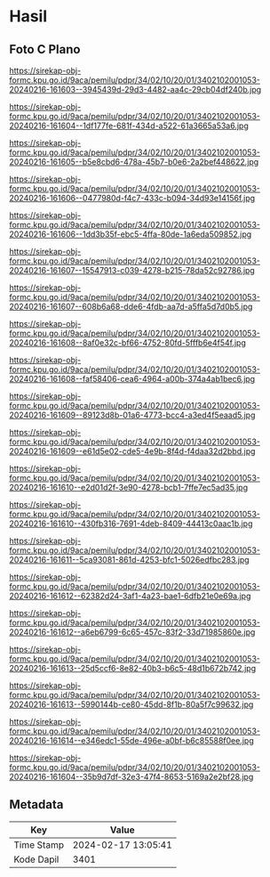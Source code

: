 # Hasil

## Foto C Plano

https://sirekap-obj-formc.kpu.go.id/9aca/pemilu/pdpr/34/02/10/20/01/3402102001053-20240216-161603--3945439d-29d3-4482-aa4c-29cb04df240b.jpg

https://sirekap-obj-formc.kpu.go.id/9aca/pemilu/pdpr/34/02/10/20/01/3402102001053-20240216-161604--1df177fe-681f-434d-a522-61a3665a53a6.jpg

https://sirekap-obj-formc.kpu.go.id/9aca/pemilu/pdpr/34/02/10/20/01/3402102001053-20240216-161605--b5e8cbd6-478a-45b7-b0e6-2a2bef448622.jpg

https://sirekap-obj-formc.kpu.go.id/9aca/pemilu/pdpr/34/02/10/20/01/3402102001053-20240216-161606--0477980d-f4c7-433c-b094-34d93e14156f.jpg

https://sirekap-obj-formc.kpu.go.id/9aca/pemilu/pdpr/34/02/10/20/01/3402102001053-20240216-161606--1dd3b35f-ebc5-4ffa-80de-1a6eda509852.jpg

https://sirekap-obj-formc.kpu.go.id/9aca/pemilu/pdpr/34/02/10/20/01/3402102001053-20240216-161607--15547913-c039-4278-b215-78da52c92786.jpg

https://sirekap-obj-formc.kpu.go.id/9aca/pemilu/pdpr/34/02/10/20/01/3402102001053-20240216-161607--608b6a68-dde6-4fdb-aa7d-a5ffa5d7d0b5.jpg

https://sirekap-obj-formc.kpu.go.id/9aca/pemilu/pdpr/34/02/10/20/01/3402102001053-20240216-161608--8af0e32c-bf66-4752-80fd-5fffb6e4f54f.jpg

https://sirekap-obj-formc.kpu.go.id/9aca/pemilu/pdpr/34/02/10/20/01/3402102001053-20240216-161608--faf58406-cea6-4964-a00b-374a4ab1bec6.jpg

https://sirekap-obj-formc.kpu.go.id/9aca/pemilu/pdpr/34/02/10/20/01/3402102001053-20240216-161609--89123d8b-01a6-4773-bcc4-a3ed4f5eaad5.jpg

https://sirekap-obj-formc.kpu.go.id/9aca/pemilu/pdpr/34/02/10/20/01/3402102001053-20240216-161609--e61d5e02-cde5-4e9b-8f4d-f4daa32d2bbd.jpg

https://sirekap-obj-formc.kpu.go.id/9aca/pemilu/pdpr/34/02/10/20/01/3402102001053-20240216-161610--e2d01d2f-3e90-4278-bcb1-7ffe7ec5ad35.jpg

https://sirekap-obj-formc.kpu.go.id/9aca/pemilu/pdpr/34/02/10/20/01/3402102001053-20240216-161610--430fb316-7691-4deb-8409-44413c0aac1b.jpg

https://sirekap-obj-formc.kpu.go.id/9aca/pemilu/pdpr/34/02/10/20/01/3402102001053-20240216-161611--5ca93081-861d-4253-bfc1-5026edfbc283.jpg

https://sirekap-obj-formc.kpu.go.id/9aca/pemilu/pdpr/34/02/10/20/01/3402102001053-20240216-161612--62382d24-3af1-4a23-bae1-6dfb21e0e69a.jpg

https://sirekap-obj-formc.kpu.go.id/9aca/pemilu/pdpr/34/02/10/20/01/3402102001053-20240216-161612--a6eb6799-6c65-457c-83f2-33d71985860e.jpg

https://sirekap-obj-formc.kpu.go.id/9aca/pemilu/pdpr/34/02/10/20/01/3402102001053-20240216-161613--25d5ccf6-8e82-40b3-b6c5-48d1b672b742.jpg

https://sirekap-obj-formc.kpu.go.id/9aca/pemilu/pdpr/34/02/10/20/01/3402102001053-20240216-161613--5990144b-ce80-45dd-8f1b-80a5f7c99632.jpg

https://sirekap-obj-formc.kpu.go.id/9aca/pemilu/pdpr/34/02/10/20/01/3402102001053-20240216-161614--e346edc1-55de-496e-a0bf-b6c85588f0ee.jpg

https://sirekap-obj-formc.kpu.go.id/9aca/pemilu/pdpr/34/02/10/20/01/3402102001053-20240216-161604--35b9d7df-32e3-47f4-8653-5169a2e2bf28.jpg


## Metadata

| Key        | Value               |
| ---------- | ------------------- |
| Time Stamp | 2024-02-17 13:05:41 |
| Kode Dapil | 3401                |



